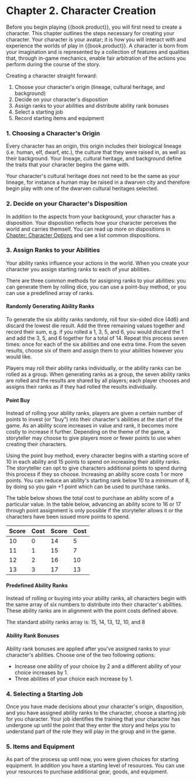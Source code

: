 # Chapter 2. Character Creation

Before you begin playing {{book.product}}, you will first need to create a
character. This chapter outlines the steps necessary for creating your
character. Your character is your avatar; it is how you will interact with and
experience the worlds of play in {{book.product}}. A character is born from your
imagination and is represented by a collection of features and qualities that,
through in-game mechanics, enable fair arbitration of the actions you perform
during the course of the story.

Creating a character straight forward:

1. Choose your character's origin (lineage, cultural heritage, and background)
2. Decide on your character's disposition
3. Assign ranks to your abilities and distribute ability rank bonuses
4. Select a starting job
5. Record starting items and equipment

### 1. Choosing a Character's Origin
Every character has an origin, this origin includes their biological lineage
(i.e. human, elf, dwarf, etc.), the culture that they were raised in, as well as
their background. Your lineage, cultural heritage, and background define the
traits that your character begins the game with.

Your character's cultural heritage does not need to be the same as your lineage,
for instance a human may be raised in a dwarven city and therefore begin play
with one of the dwarven cultural heritages selected.

### 2. Decide on your Character's Disposition
In addition to the aspects from your background, your character has a
disposition. Your disposition reflects how your character perceives the world
and carries themself. You can read up more on dispositions in
[Chapter: Character Options](./05-CharacterOptions.md) and see a list common
dispositions.

### 3. Assign Ranks to your Abilities
Your ability ranks influence your actions in the world. When you create your
character you assign starting ranks to each of your abilities.

There are three common methods for assigning ranks to your abilities: you can
generate them by rolling dice, you can use a point-buy method, or you can use a
predefined array of ranks.

#### Randomly Generating Ability Ranks
To generate the six ability ranks randomly, roll four six-sided dice (4d6) and
discard the lowest die result. Add the three remaining values together and
record their sum, e.g. if you rolled a 1, 3, 5, and 6, you would discard the 1
and add the 3, 5, and 6 together for a total of 14. Repeat this process seven
times: once for each of the six abilities and one extra time. From the seven
results, choose six of them and assign them to your abilities however you would
like.

Players may roll their ability ranks individually, or the ability ranks can be
rolled as a group. When generating ranks as a group, the seven ability ranks
are rolled and the results are shared by all players; each player chooses and
assigns their ranks as if they had rolled the results individually.

#### Point Buy
Instead of rolling your ability ranks, players are given a certain number of
points to invest (or "buy") into their character's abilities at the start
of the game. As an ability score increases in value and rank, it becomes more
costly to increase it further. Depending on the theme of the game, a storyteller
may choose to give players more or fewer points to use when creating their
characters.

Using the point buy method, every character begins with a starting score of 10
in each ability and 15 points to spend on increasing their ability ranks. The
storyteller can opt to give characters additional points to spend during this
process if they so choose. Increasing an ability score costs 1 or more points.
You can reduce an ability's starting rank below 10 to a minimum of 8, by doing
so you gain +1 point which can be used to purchase ranks.

The table below shows the total cost to purchase an ability score of a
particular value. In the table below, advancing an ability score to 16 or 17
through point assignment is only possible if the storyteller allows it or the
characters have been issued more points to spend.

| Score | Cost | Score | Cost |
|-------|------|-------|------|
| 10    | 0    | 14    | 5    |
| 11    | 1    | 15    | 7    |
| 12    | 2    | 16    | 10   |
| 13    | 3    | 17    | 13   |

#### Predefined Ability Ranks
Instead of rolling or buying into your ability ranks, all characters
begin with the same array of six numbers to distribute into their character's
abilities. These ability ranks are in alignment with the point costs defined
above.

The standard ability ranks array is: 15, 14, 13, 12, 10, and 8

#### Ability Rank Bonuses
Ability rank bonuses are applied after you've assigned ranks to your character's
abilities. Choose one of the two following options:

- Increase one ability of your choice by 2 and a different ability of your
  choice increases by 1.
- Three abilities of your choice each increase by 1.

### 4. Selecting a Starting Job
Once you have made decisions about your character's origin, disposition, and you
have assigned ability ranks to the character, choose a starting job for you
character. Your job identifies the training that your character has undergone up
until the point that they enter the story and helps you to understand part of
the role they will play in the group and in the game.

### 5. Items and Equipment
As part of the process up until now, you were given choices for starting
equipment. In addition you have a starting level of resources. You can use your
resources to purchase additional gear, goods, and equipment.
